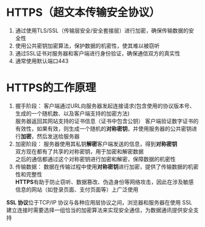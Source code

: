 # HTTPS（超文本传输安全协议）
1. 通过使用TLS/SSL（传输层安全/安全套接层）进行加密，确保传输数据的安全性
2. 使用公共密钥加密算法，保护数据的机密性，使其难以被窃听
3. 通过SSL证书对服务器和客户端进行身份验证，确保通信双方的真实性
4. 通常使用默认端口443

# HTTPS的工作原理
1. 握手阶段：
客户端通过URL向服务器发起连接请求(包含使用的协议版本号、生成的一个随机数、以及客户端支持的加密方法)  
服务器返回其网站支持的证书信息（证书中包含公钥）
客户端验证数字证书的有效性，如果有效，则生成一个随机的**对称密钥**，并使用服务器的公共密钥进行**加密**，然后发送给服务器
2. 加密阶段：
服务器使用其私钥**解密**客户端发送的信息，得到**对称密钥**  
双方现在都有了共享的对称密钥，用于加密和解密数据  
之后的通信都通过这个对称密钥进行加密和解密，保障数据的机密性     
3. 传输数据：
数据在传输过程中使用**对称密钥**进行加密，提供了传输数据的机密性和完整性  
**HTTPS**有助于防止窃听、数据篡改、伪造身份等网络攻击，因此在涉及敏感信息的网站（如登录页面、支付页面等）上广泛使用 




**SSL 协议**位于TCP/IP 协议与各种应用层协议之间，浏览器和服务器在使用 SSL 建立连接时需要选择一组恰当的加密算法来实现安全通信，为数据通讯提供安全支持
